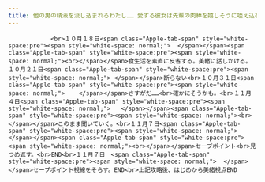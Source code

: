 ```yaml
---
title: 他の男の精液を流し込まれるわたし…… 愛する彼女は先輩の肉棒を嬉しそうに咥え込む攻略
---
```


                <br>１０月１８日<span class="Apple-tab-span" style="white-space:pre"><span style="white-space: normal;">	</span></span><span class="Apple-tab-span" style="white-space:pre"><span style="white-space: normal;"><br></span></span>食生活を素直に反省する。美緒に話しかける。１０月２１日<span class="Apple-tab-span" style="white-space:pre"><span style="white-space: normal;">	</span></span>断らない<br>１０月３１日<span class="Apple-tab-span" style="white-space:pre"><span style="white-space: normal;">	</span></span>さすがだ……<br>確かにそうかも。<br>１１月４日<span class="Apple-tab-span" style="white-space:pre"><span style="white-space: normal;">	</span></span><span class="Apple-tab-span" style="white-space:pre"><span style="white-space: normal;"><br></span></span>このまま聞いていく。<br>１１月７日<span class="Apple-tab-span" style="white-space:pre"><span style="white-space: normal;">	</span></span><span class="Apple-tab-span" style="white-space:pre"><span style="white-space: normal;"><br></span></span>セーブポイント<br>見つめ返す。<br>END<br>１１月７日　<span class="Apple-tab-span" style="white-space:pre"><span style="white-space: normal;">	</span></span>セーブポイント視線をそらす。END<br>上記攻略後、はじめから美緒視点END
              
